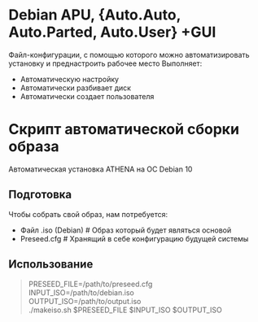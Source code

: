 # Debian APU, {Auto.Auto, Auto.Parted, Auto.User} +GUI
Файл-конфигурации, с помощью которого можно автоматизировать установку и преднастроить рабочее место
Выполняет:
- Автоматическую настройку
- Автоматически разбивает диск
- Автоматически создает пользователя

# Скрипт автоматической сборки образа

Автоматическая установка ATHENA на ОС Debian 10 

## Подготовка
Чтобы собрать свой образ, нам потребуется:
- Файл .iso (Debian)    # Образ который будет являться основой
- Preseed.cfg           # Хранящий в себе конфигурацию будущей системы

## Использование
> PRESEED_FILE=/path/to/preseed.cfg \
> INPUT_ISO=/path/to/debian.iso \
> OUTPUT_ISO=/path/to/output.iso \
>./makeiso.sh $PRESEED_FILE $INPUT_ISO $OUTPUT_ISO